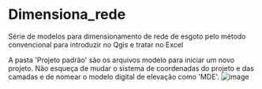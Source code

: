 # Dimensiona_rede
Série de modelos para dimensionamento de rede de esgoto pelo método convencional para introduzir no Qgis e tratar no Excel

A pasta 'Projeto padrão' são os arquivos modelo para iniciar um novo projeto. Não esqueça de mudar o sistema de coordenadas do projeto e das camadas e de nomear o modelo digital de elevação como 'MDE'.
![image](https://github.com/user-attachments/assets/8cba5a99-0617-497e-ab85-7aeae8ff7d43)
